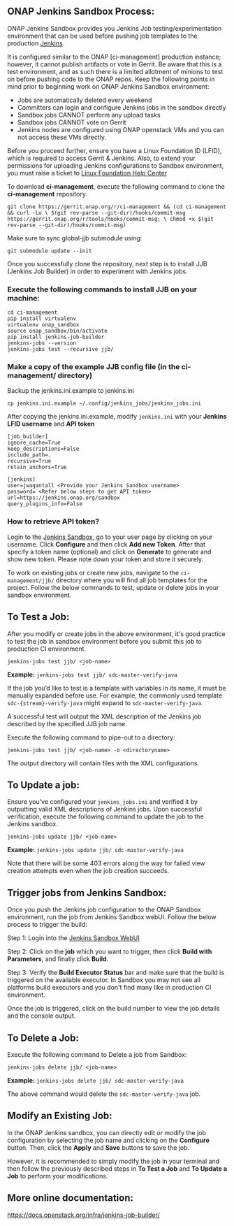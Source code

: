 ## ONAP Jenkins Sandbox Process:

ONAP Jenkins Sandbox provides you Jenkins Job testing/experimentation environment
that can be used before pushing job templates to the production
[Jenkins](https://jenkins.onap.org).

It is configured similar to the ONAP [ci-management] production instance;
however, it cannot publish artifacts or vote in Gerrit. Be aware that this is a
test environment, and as such there is a limited allotment of minions to test on
before pushing code to the ONAP repos.
Keep the following points in mind prior to beginning work on ONAP Jenkins Sandbox
environment:

- Jobs are automatically deleted every weekend
- Committers can login and configure Jenkins jobs in the sandbox directly
- Sandbox jobs CANNOT perform any upload tasks
- Sandbox jobs CANNOT vote on Gerrit
- Jenkins nodes are configured using ONAP openstack VMs and you can not access
  these VMs directly.

Before you proceed further, ensure you have a Linux Foundation ID (LFID), which is
required to access Gerrit & Jenkins. Also, to extend your permissions for uploading
Jenkins configurations to Sandbox environment, you must raise a ticket to
[Linux Foundation Help Center](https://support.linuxfoundation.org)

To download **ci-management**, execute the following command to clone the
**ci-management** repository.

`git clone https://gerrit.onap.org/r/ci-management && (cd ci-management && curl -Lo \
$(git rev-parse --git-dir)/hooks/commit-msg https://gerrit.onap.org/r/tools/hooks/commit-msg; \
chmod +x $(git rev-parse --git-dir)/hooks/commit-msg)`

Make sure to sync global-jjb submodule using:

`git submodule update --init`

Once you successfully clone the repository, next step is to install JJB
(Jenkins Job Builder) in order to experiment with Jenkins jobs.

### Execute the following commands to install JJB on your machine:

```
cd ci-management
pip install virtualenv
virtualenv onap_sandbox
source onap_sandbox/bin/activate
pip install jenkins-job-builder
jenkins-jobs --version
jenkins-jobs test --recursive jjb/
```

### Make a copy of the example JJB config file (in the ci-management/ directory)

Backup the jenkins.ini.example to jenkins.ini

`cp jenkins.ini.example ~/.config/jenkins_jobs/jenkins_jobs.ini`

After copying the jenkins.ini.example, modify `jenkins.ini` with your
**Jenkins LFID username** and **API token**

```
[job_builder]
ignore_cache=True
keep_descriptions=False
include_path=.
recursive=True
retain_anchors=True

[jenkins]
user=jwagantall <Provide your Jenkins Sandbox username>
password= <Refer below steps to get API token>
url=https://jenkins.onap.org/sandbox
query_plugins_info=False
```
### How to retrieve API token?
Login to the [Jenkins Sandbox](https://jenkins.onap.org/sandbox/), go to your user
page by clicking on your username. Click **Configure** and then click **Add new Token**.
After that specify a token name (optional) and click on **Generate** to generate and show
new token. Please note down your token and store it securely.

To work on existing jobs or create new jobs, navigate to the `ci-management/jjb/` directory where you
will find all job templates for the project.  Follow the below commands to test,
update or delete jobs in your sandbox environment.

## To Test a Job:

After you modify or create jobs in the above environment, it's good practice
to test the job in sandbox environment before you submit this job to production CI environment.

`jenkins-jobs test jjb/ <job-name>`

**Example:** `jenkins-jobs test jjb/ sdc-master-verify-java`

If the job you’d like to test is a template with variables in its name, it must be
manually expanded before use. For example, the commonly used template `sdc-{stream}-verify-java`
might expand to `sdc-master-verify-java`.

A successful test will output the XML description of the Jenkins job described by the
specified JJB job name.

Execute the following command to pipe-out to a directory:

`jenkins-jobs test jjb/ <job-name> -o <directoryname>`

The output directory will contain files with the XML configurations.

## To Update a job:

Ensure you’ve configured your `jenkins_jobs.ini` and verified it by
outputting valid XML descriptions of Jenkins jobs. Upon successful
verification, execute the following command to update the job to the
Jenkins sandbox.

`jenkins-jobs update jjb/ <job-name>`

**Example:** `jenkins-jobs update jjb/ sdc-master-verify-java`

Note that there will be some 403 errors along the way for failed view creation attempts even
when the job creation succeeds.

## Trigger jobs from Jenkins Sandbox:

Once you push the Jenkins job configuration to the ONAP Sandbox environment,
run the job from Jenkins Sandbox webUI. Follow the below process to trigger the build:

Step 1: Login into the [Jenkins Sandbox WebUI](https://jenkins.onap.org/sandbox/)

Step 2: Click on the **job** which you want to trigger, then click
**Build with Parameters**, and finally click **Build**.

Step 3: Verify the **Build Executor Status** bar and make sure that the build is triggered
on the available executor. In Sandbox you may not see all platforms build executors and
you don't find many like in production CI environment.

Once the job is triggered, click on the build number to view the job
details and the console output.

## To Delete a Job:

Execute the following command to Delete a job from Sandbox:

`jenkins-jobs delete jjb/ <job-name>`

**Example:** `jenkins-jobs delete jjb/ sdc-master-verify-java`

The above command would delete the `sdc-master-verify-java` job.

## Modify an Existing Job:

In the ONAP Jenkins sandbox, you can directly edit or modify the job configuration
by selecting the job name and clicking on the **Configure** button. Then, click the
**Apply** and **Save** buttons to save the job.

However, it is recommended to simply modify the job in your terminal and then follow
the previously described steps in **To Test a Job** and **To Update a Job** to perform
your modifications.

## More online documentation:

https://docs.openstack.org/infra/jenkins-job-builder/

